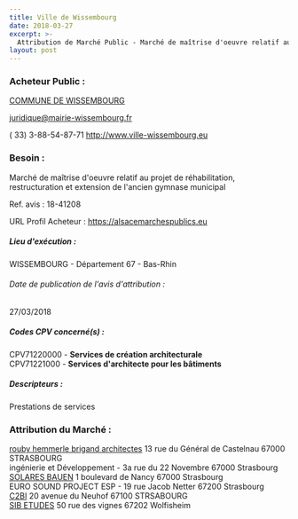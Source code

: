 ```yaml
---
title: Ville de Wissembourg
date: 2018-03-27
excerpt: >-
  Attribution de Marché Public - Marché de maîtrise d'oeuvre relatif au projet de réhabilitation, restructuration et extension de l'ancien gymnase municipal
layout: post
---
```


### Acheteur Public : 
<a href="/acheteur-33/siren-216705442"> COMMUNE DE WISSEMBOURG</a><br/>



juridique@mairie-wissembourg.fr

( 33) 3-88-54-87-71
http://www.ville-wissembourg.eu
### Besoin :

Marché de maîtrise d'oeuvre relatif au projet de réhabilitation, restructuration et extension de l'ancien gymnase municipal

Ref. avis : 18-41208

URL Profil Acheteur : https://alsacemarchespublics.eu

##### Lieu d'exécution :

WISSEMBOURG - Département 67 - Bas-Rhin

###### Date de publication de l'avis d'attribution : 
27/03/2018

##### Codes CPV concerné(s) :
CPV71220000 - **Services de création architecturale** <br/>
CPV71221000 - **Services d'architecte pour les bâtiments** <br/>

##### Descripteurs :
Prestations de services <br/>

### Attribution du Marché :
<a href="/entreprise-265/siren-509964342"> rouby hemmerle brigand architectes</a>    13 rue du Général de Castelnau 67000 STRASBOURG <br/>
ingénierie et Développement - 3a rue du 22 Novembre 67000 Strasbourg <br/>
<a href="/entreprise-263/siren-484741426"> SOLARES BAUEN</a>    1 boulevard de Nancy 67000 Strasbourg <br/>
EURO SOUND PROJECT ESP - 19 rue Jacob Netter 67200 Strasbourg <br/>
<a href="/entreprise-258/siren-392512257"> C2BI</a>    20 avenue du Neuhof 67100 STRSABOURG <br/>
<a href="/entreprise-255/siren-330252222"> SIB ETUDES</a>    50 rue des vignes 67202 Wolfisheim <br/>
